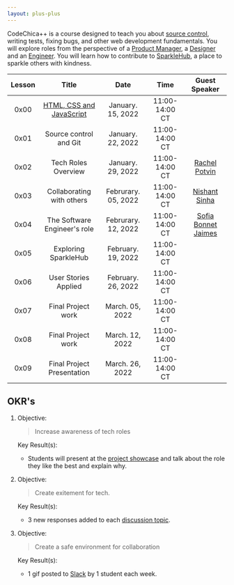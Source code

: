 ```yaml
---
layout: plus-plus
---
```


CodeChica++ is a course designed to teach you about [source control](./guides/git.html),
writing tests, fixing bugs, and other web development fundamentals.
You will explore roles from the perspective of a [Product Manager](./roles/product-manager.html),
a [Designer](./roles/designer.html) and an [Engineer](./roles/software-engineer.html).
You will learn how to contribute to [SparkleHub][sparklehub],
a place to sparkle others with kindness.

| Lesson | Title | Date | Time | Guest Speaker |
| :---: | :---: | :---: | :---: | :---: |
| 0x00 | [HTML, CSS and JavaScript](./lessons/0x00/) | January. 15, 2022 | 11:00-14:00 CT | |
| 0x01 | Source control and Git   | January. 22, 2022 | 11:00-14:00 CT | |
| 0x02 | Tech Roles Overview      | January. 29, 2022 | 11:00-14:00 CT | [Rachel Potvin](https://github.com/rachelpotvin) |
| 0x03 | Collaborating with others | Februrary. 05, 2022 | 11:00-14:00 CT | [Nishant Sinha](https://github.com/nishnha) |
| 0x04 | The Software Engineer's role | Februrary. 12, 2022 | 11:00-14:00 CT | [Sofia Bonnet Jaimes](https://github.com/sofiatwins) |
| 0x05 | Exploring SparkleHub   | February. 19, 2022 | 11:00-14:00 CT | |
| 0x06 | User Stories Applied | February. 26, 2022 | 11:00-14:00 CT | |
| 0x07 | Final Project work | March. 05, 2022 | 11:00-14:00 CT | |
| 0x08 | Final Project work | March. 12, 2022 | 11:00-14:00 CT | |
| 0x09 | Final Project Presentation | March. 26, 2022 | 11:00-14:00 CT | |

## OKR's

1. Objective:

    > Increase awareness of tech roles

    Key Result(s):

    * Students will present at the [project showcase][project] and talk about the role they like the best and explain why.

1. Objective:

    > Create exitement for tech.

    Key Result(s):

    * 3 new responses added to each [discussion topic](https://github.com/CodeChica/plus-plus/discussions).

1. Objective:

    > Create a safe environment for collaboration

    Key Result(s):

    * 1 gif posted to [Slack][slack] by 1 student each week.

[slack]: /guides/slack.html
[sparklehub]: https://github.com/CodeChica/SparkleHub-lite
[zoom]: https://zoom.us/
[recordings]: https://codechica-plus-plus.slack.com/archives/C02EQF56ULW
[calendar]: https://calendar.google.com/calendar/u/0?cid=Y2xhc3Nyb29tMTA5OTkzMzI5MTI2NDM0MzIwNjMxQGdyb3VwLmNhbGVuZGFyLmdvb2dsZS5jb20
[registration]: https://www.eventbrite.com/e/code-chica-advanced-coding-program-cohort-2-saturdays-tickets-215146768777
[project]: ./lessons/0x09/
